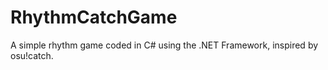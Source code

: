 # RhythmCatchGame
A simple rhythm game coded in C# using the .NET Framework, inspired by osu!catch.
